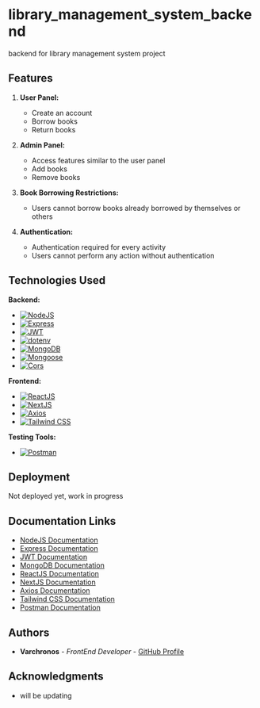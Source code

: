 # library_management_system_backend
backend for library management system project
## Features

1. **User Panel:**
   - Create an account
   - Borrow books
   - Return books

2. **Admin Panel:**
   - Access features similar to the user panel
   - Add books
   - Remove books

3. **Book Borrowing Restrictions:**
   - Users cannot borrow books already borrowed by themselves or others

4. **Authentication:**
   - Authentication required for every activity
   - Users cannot perform any action without authentication

## Technologies Used

**Backend:**
  - [![NodeJS](https://img.shields.io/badge/NodeJS-14.x-brightgreen?style=flat-square&logo=node.js)](https://nodejs.org/)
  - [![Express](https://img.shields.io/badge/Express-4.x-blue?style=flat-square&logo=express)](https://expressjs.com/)
  - [![JWT](https://img.shields.io/badge/JWT-latest-orange?style=flat-square&logo=json-web-tokens)](https://jwt.io/)
  - [![dotenv](https://img.shields.io/badge/dotenv-latest-yellow?style=flat-square&logo=npm)](https://www.npmjs.com/package/dotenv)
  - [![MongoDB](https://img.shields.io/badge/MongoDB-latest-green?style=flat-square&logo=mongodb)](https://www.mongodb.com/)
  - [![Mongoose](https://img.shields.io/badge/Mongoose-latest-success?style=flat-square&logo=mongoose)](https://mongoosejs.com/)
  - [![Cors](https://img.shields.io/badge/Cors-latest-blueviolet?style=flat-square&logo=mozilla-firefox-browser)](https://developer.mozilla.org/en-US/docs/Web/HTTP/CORS)

**Frontend:**
  - [![ReactJS](https://img.shields.io/badge/ReactJS-latest-blue?style=flat-square&logo=react)](https://reactjs.org/)
  - [![NextJS](https://img.shields.io/badge/NextJS-latest-success?style=flat-square&logo=next.js)](https://nextjs.org/)
  - [![Axios](https://img.shields.io/badge/Axios-latest-informational?style=flat-square&logo=axios)](https://axios-http.com/)
  - [![Tailwind CSS](https://img.shields.io/badge/Tailwind%20CSS-latest-blueviolet?style=flat-square&logo=tailwind-css)](https://tailwindcss.com/)

**Testing Tools:**
  - [![Postman](https://img.shields.io/badge/Postman-latest-orange?style=flat-square&logo=postman)](https://www.postman.com/)

## Deployment

Not deployed yet, work in progress

## Documentation Links

- [NodeJS Documentation](https://nodejs.org/documentation/)
- [Express Documentation](https://expressjs.com/en/4x/api.html)
- [JWT Documentation](https://jwt.io/introduction/)
- [MongoDB Documentation](https://docs.mongodb.com/)
- [ReactJS Documentation](https://reactjs.org/docs/getting-started.html)
- [NextJS Documentation](https://nextjs.org/docs/getting-started)
- [Axios Documentation](https://axios-http.com/docs/intro)
- [Tailwind CSS Documentation](https://tailwindcss.com/docs)
- [Postman Documentation](https://learning.postman.com/docs/)

## Authors

- **Varchronos** - *FrontEnd Developer* - [GitHub Profile](https://github.com/Varchronos)

## Acknowledgments

- will be updating
